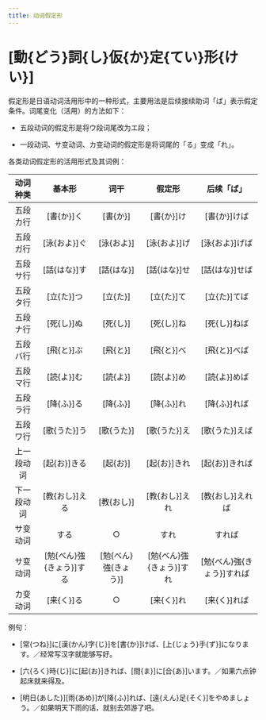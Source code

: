```yaml
---
title: 动词假定形
---
```


# [動{どう}詞{し}仮{か}定{てい}形{けい}]

假定形是日语动词活用形中的一种形式，主要用法是后续接续助词「ば」表示假定条件。词尾变化（活用）的方法如下：

- 五段动词的假定形是将ウ段词尾改为エ段；

- 一段动词、サ变动词、カ变动词的假定形是将词尾的「る」变成「れ」。

各类动词假定形的活用形式及其词例：

| 动词种类  |       基本形       |      词干       |       假定形       |      后续「ば」       |
|:-----:|:---------------:|:-------------:|:---------------:|:----------------:|
| 五段カ行  |     [書{か}]く     |    [書{か}]     |     [書{か}]け     |     [書{か}]けば     |
| 五段ガ行  |    [泳{およ}]ぐ     |    [泳{およ}]    |    [泳{およ}]げ     |    [泳{およ}]げば     |
| 五段サ行  |    [話{はな}]す     |    [話{はな}]    |    [話{はな}]せ     |    [話{はな}]せば     |
| 五段タ行  |     [立{た}]つ     |    [立{た}]     |     [立{た}]て     |     [立{た}]てば     |
| 五段ナ行  |     [死{し}]ぬ     |    [死{し}]     |     [死{し}]ね     |     [死{し}]ねば     |
| 五段バ行  |     [飛{と}]ぶ     |    [飛{と}]     |     [飛{と}]べ     |     [飛{と}]べば     |
| 五段マ行  |     [読{よ}]む     |    [読{よ}]     |     [読{よ}]め     |     [読{よ}]めば     |
| 五段ラ行  |     [降{ふ}]る     |    [降{ふ}]     |     [降{ふ}]れ     |     [降{ふ}]れば     |
| 五段ワ行  |    [歌{うた}]う     |    [歌{うた}]    |    [歌{うた}]え     |    [歌{うた}]えば     |
| 上一段动词 |    [起{お}]きる     |    [起{お}]     |    [起{お}]きれ     |    [起{お}]きれば     |
| 下一段动词 |    [教{おし}]える    |    [教{おし}]    |    [教{おし}]えれ    |    [教{おし}]えれば    |
| サ变动词  |       する        |       ○       |       すれ        |       すれば        |
| サ变动词  | [勉{べん}強{きょう}]する | [勉{べん}強{きょう}] | [勉{べん}強{きょう}]すれ | [勉{べん}強{きょう}]すれば |
| カ变动词  |     [来{く}]る     |       ○       |     [来{く}]れ     |     [来{く}]れば     |

例句：

- [常{つね}]に[漢{かん}字{じ}]を[書{か}]けば、[上{じょう}手{ず}]になります。／经常写汉字就能够写好。

- [六{ろく}時{じ}]に[起{お}]きれば、[間{ま}]に[合{あ}]います。／如果六点钟起床就来得及。

- [明日{あした}][雨{あめ}]が[降{ふ}]れば、[遠{えん}足{そく}]をやめましょう。／如果明天下雨的话，就别去郊游了吧。
